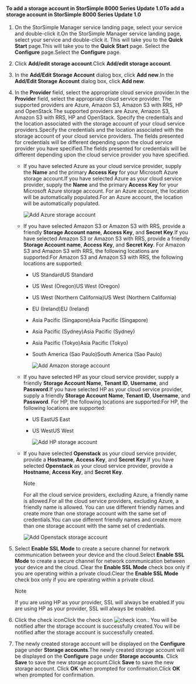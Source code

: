 <!--author=alkohli last changed: 9/17/15-->

#### <a name="to-add-a-storage-account-in-storsimple-8000-series-update-10"></a><span data-ttu-id="7ecd4-101">To add a storage account in StorSimple 8000 Series Update 1.0</span><span class="sxs-lookup"><span data-stu-id="7ecd4-101">To add a storage account in StorSimple 8000 Series Update 1.0</span></span>
1. <span data-ttu-id="7ecd4-102">On the StorSimple Manager service landing page, select your service and double-click it.</span><span class="sxs-lookup"><span data-stu-id="7ecd4-102">On the StorSimple Manager service landing page, select your service and double-click it.</span></span> <span data-ttu-id="7ecd4-103">This will take you to the **Quick Start** page.</span><span class="sxs-lookup"><span data-stu-id="7ecd4-103">This will take you to the **Quick Start** page.</span></span> <span data-ttu-id="7ecd4-104">Select the **Configure** page.</span><span class="sxs-lookup"><span data-stu-id="7ecd4-104">Select the **Configure** page.</span></span>
2. <span data-ttu-id="7ecd4-105">Click **Add/edit storage account**.</span><span class="sxs-lookup"><span data-stu-id="7ecd4-105">Click **Add/edit storage account**.</span></span>
3. <span data-ttu-id="7ecd4-106">In the **Add/Edit Storage Account** dialog box, click **Add new**.</span><span class="sxs-lookup"><span data-stu-id="7ecd4-106">In the **Add/Edit Storage Account** dialog box, click **Add new**.</span></span>
4. <span data-ttu-id="7ecd4-107">In the **Provider** field, select the appropriate cloud service provider.</span><span class="sxs-lookup"><span data-stu-id="7ecd4-107">In the **Provider** field, select the appropriate cloud service provider.</span></span> <span data-ttu-id="7ecd4-108">The supported providers are Azure, Amazon S3, Amazon S3 with RRS, HP and OpenStack.</span><span class="sxs-lookup"><span data-stu-id="7ecd4-108">The supported providers are Azure, Amazon S3, Amazon S3 with RRS, HP and OpenStack.</span></span> <span data-ttu-id="7ecd4-109">Specify the credentials and the location associated with the storage account of your cloud service providers.</span><span class="sxs-lookup"><span data-stu-id="7ecd4-109">Specify the credentials and the location associated with the storage account of your cloud service providers.</span></span> <span data-ttu-id="7ecd4-110">The fields presented for credentials will be different depending upon the cloud service provider you have specified.</span><span class="sxs-lookup"><span data-stu-id="7ecd4-110">The fields presented for credentials will be different depending upon the cloud service provider you have specified.</span></span> 
   
   * <span data-ttu-id="7ecd4-111">If you have selected Azure as your cloud service provider, supply the **Name** and the primary **Access Key** for your Microsoft Azure storage account.</span><span class="sxs-lookup"><span data-stu-id="7ecd4-111">If you have selected Azure as your cloud service provider, supply the **Name** and the primary **Access Key** for your Microsoft Azure storage account.</span></span> <span data-ttu-id="7ecd4-112">For an Azure account, the location will be automatically populated.</span><span class="sxs-lookup"><span data-stu-id="7ecd4-112">For an Azure account, the location will be automatically populated.</span></span>
     
        ![Add Azure storage account](https://docstestmedia1.blob.core.windows.net/azure-media/includes/media/storsimple-configure-new-storage-account-u1/AddAzureStorageaccount-include.png)
   * <span data-ttu-id="7ecd4-114">If you have selected Amazon S3 or Amazon S3 with RRS, provide a friendly **Storage Account name**, **Access Key**, and **Secret Key**.</span><span class="sxs-lookup"><span data-stu-id="7ecd4-114">If you have selected Amazon S3 or Amazon S3 with RRS, provide a friendly **Storage Account name**, **Access Key**, and **Secret Key**.</span></span> <span data-ttu-id="7ecd4-115">For Amazon S3 and Amazon S3 with RRS, the following locations are supported:</span><span class="sxs-lookup"><span data-stu-id="7ecd4-115">For Amazon S3 and Amazon S3 with RRS, the following locations are supported:</span></span>
     
     * <span data-ttu-id="7ecd4-116">US Standard</span><span class="sxs-lookup"><span data-stu-id="7ecd4-116">US Standard</span></span>
     * <span data-ttu-id="7ecd4-117">US West (Oregon)</span><span class="sxs-lookup"><span data-stu-id="7ecd4-117">US West (Oregon)</span></span>
     * <span data-ttu-id="7ecd4-118">US West (Northern California)</span><span class="sxs-lookup"><span data-stu-id="7ecd4-118">US West (Northern California)</span></span>
     * <span data-ttu-id="7ecd4-119">EU (Ireland)</span><span class="sxs-lookup"><span data-stu-id="7ecd4-119">EU (Ireland)</span></span>
     * <span data-ttu-id="7ecd4-120">Asia Pacific (Singapore)</span><span class="sxs-lookup"><span data-stu-id="7ecd4-120">Asia Pacific (Singapore)</span></span>
     * <span data-ttu-id="7ecd4-121">Asia Pacific (Sydney)</span><span class="sxs-lookup"><span data-stu-id="7ecd4-121">Asia Pacific (Sydney)</span></span>
     * <span data-ttu-id="7ecd4-122">Asia Pacific (Tokyo)</span><span class="sxs-lookup"><span data-stu-id="7ecd4-122">Asia Pacific (Tokyo)</span></span>
     * <span data-ttu-id="7ecd4-123">South America (Sao Paulo)</span><span class="sxs-lookup"><span data-stu-id="7ecd4-123">South America (Sao Paulo)</span></span>
       
       ![Add Amazon storage account](https://docstestmedia1.blob.core.windows.net/azure-media/includes/media/storsimple-configure-new-storage-account-u1/AddAmazonStorageaccount-include.png)
   * <span data-ttu-id="7ecd4-125">If you have selected HP as your cloud service provider, supply a friendly **Storage Account Name**, **Tenant ID**, **Username**, and **Password**.</span><span class="sxs-lookup"><span data-stu-id="7ecd4-125">If you have selected HP as your cloud service provider, supply a friendly **Storage Account Name**, **Tenant ID**, **Username**, and **Password**.</span></span> <span data-ttu-id="7ecd4-126">For HP, the following locations are supported:</span><span class="sxs-lookup"><span data-stu-id="7ecd4-126">For HP, the following locations are supported:</span></span>
     
     * <span data-ttu-id="7ecd4-127">US East</span><span class="sxs-lookup"><span data-stu-id="7ecd4-127">US East</span></span>
     * <span data-ttu-id="7ecd4-128">US West</span><span class="sxs-lookup"><span data-stu-id="7ecd4-128">US West</span></span>
       
       ![Add HP storage account](https://docstestmedia1.blob.core.windows.net/azure-media/includes/media/storsimple-configure-new-storage-account-u1/AddHPStorageaccount-include.png)
   * <span data-ttu-id="7ecd4-130">If you have selected **Openstack** as your cloud service provider, provide a **Hostname**, **Access Key**, and **Secret Key**.</span><span class="sxs-lookup"><span data-stu-id="7ecd4-130">If you have selected **Openstack** as your cloud service provider, provide a **Hostname**, **Access Key**, and **Secret Key**.</span></span>
     
     > [!NOTE]
     > <span data-ttu-id="7ecd4-131">For all the cloud service providers, excluding Azure, a friendly name is allowed.</span><span class="sxs-lookup"><span data-stu-id="7ecd4-131">For all the cloud service providers, excluding Azure, a friendly name is allowed.</span></span> <span data-ttu-id="7ecd4-132">You can use different friendly names and create more than one storage account with the same set of credentials.</span><span class="sxs-lookup"><span data-stu-id="7ecd4-132">You can use different friendly names and create more than one storage account with the same set of credentials.</span></span>
     > 
     > 
     
        ![Add Openstack storage account](https://docstestmedia1.blob.core.windows.net/azure-media/includes/media/storsimple-configure-new-storage-account-u1/AddOpenstackStorageaccount-include.png)
5. <span data-ttu-id="7ecd4-134">Select **Enable SSL Mode** to create a secure channel for network communication between your device and the cloud.</span><span class="sxs-lookup"><span data-stu-id="7ecd4-134">Select **Enable SSL Mode** to create a secure channel for network communication between your device and the cloud.</span></span> <span data-ttu-id="7ecd4-135">Clear the **Enable SSL Mode** check box only if you are operating within a private cloud.</span><span class="sxs-lookup"><span data-stu-id="7ecd4-135">Clear the **Enable SSL Mode** check box only if you are operating within a private cloud.</span></span>
   
   > [!NOTE]
   > <span data-ttu-id="7ecd4-136">If you are using HP as your provider, SSL will always be enabled.</span><span class="sxs-lookup"><span data-stu-id="7ecd4-136">If you are using HP as your provider, SSL will always be enabled.</span></span>
   > 
   > 
6. <span data-ttu-id="7ecd4-137">Click the check icon</span><span class="sxs-lookup"><span data-stu-id="7ecd4-137">Click the check icon</span></span> ![check icon](https://docstestmedia1.blob.core.windows.net/azure-media/includes/media/storsimple-configure-new-storage-account/HCS_CheckIcon-include.png)<span data-ttu-id="7ecd4-139">.</span><span class="sxs-lookup"><span data-stu-id="7ecd4-139">.</span></span> <span data-ttu-id="7ecd4-140">You will be notified after the storage account is successfully created.</span><span class="sxs-lookup"><span data-stu-id="7ecd4-140">You will be notified after the storage account is successfully created.</span></span>
7. <span data-ttu-id="7ecd4-141">The newly created storage account will be displayed on the **Configure** page under **Storage accounts**.</span><span class="sxs-lookup"><span data-stu-id="7ecd4-141">The newly created storage account will be displayed on the **Configure** page under **Storage accounts**.</span></span> <span data-ttu-id="7ecd4-142">Click **Save** to save the new storage account.</span><span class="sxs-lookup"><span data-stu-id="7ecd4-142">Click **Save** to save the new storage account.</span></span> <span data-ttu-id="7ecd4-143">Click **OK** when prompted for confirmation.</span><span class="sxs-lookup"><span data-stu-id="7ecd4-143">Click **OK** when prompted for confirmation.</span></span>






